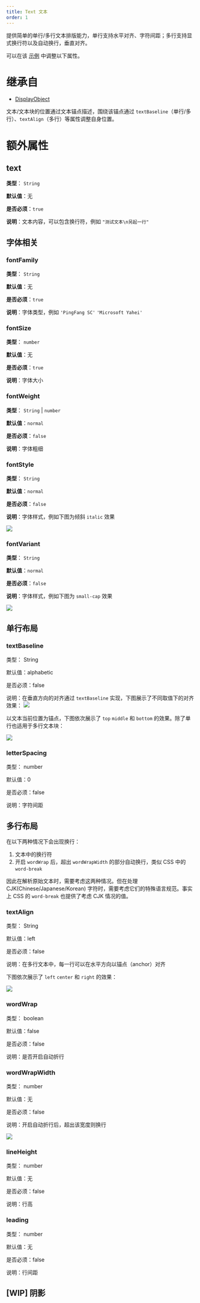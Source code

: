 ```yaml
---
title: Text 文本
order: 1
---
```


提供简单的单行/多行文本排版能力，单行支持水平对齐、字符间距；多行支持显式换行符以及自动换行，垂直对齐。

可以在该 [示例](/zh/examples/shape#text) 中调整以下属性。

# 继承自

- [DisplayObject](/zh/docs/api/basic/display-object)

文本/文本块的位置通过文本锚点描述，围绕该锚点通过 `textBaseline`（单行/多行）、`textAlign`（多行）等属性调整自身位置。

# 额外属性

## text

**类型**： `String`

**默认值**：无

**是否必须**：`true`

**说明**：文本内容，可以包含换行符，例如 `"测试文本\n另起一行"`

## 字体相关

### fontFamily

**类型**： `String`

**默认值**：无

**是否必须**：`true`

**说明**：字体类型，例如 `'PingFang SC'` `'Microsoft Yahei'`

### fontSize

**类型**： `number`

**默认值**：无

**是否必须**：`true`

**说明**：字体大小

### fontWeight

**类型**： `String` | `number`

**默认值**：`normal`

**是否必须**：`false`

**说明**：字体粗细

### fontStyle

**类型**： `String`

**默认值**：`normal`

**是否必须**：`false`

**说明**：字体样式，例如下图为倾斜 `italic` 效果

![](https://gw.alipayobjects.com/mdn/rms_6ae20b/afts/img/A*DQivSL2Oll0AAAAAAAAAAAAAARQnAQ)

### fontVariant

**类型**： `String`

**默认值**：`normal`

**是否必须**：`false`

**说明**：字体样式，例如下图为 `small-cap` 效果

![](https://gw.alipayobjects.com/mdn/rms_6ae20b/afts/img/A*DQivSL2Oll0AAAAAAAAAAAAAARQnAQ)

## 单行布局

### textBaseline

类型： String

默认值：alphabetic

是否必须：false

说明：在垂直方向的对齐通过 `textBaseline` 实现，下图展示了不同取值下的对齐效果：
![](https://gw.alipayobjects.com/mdn/rms_6ae20b/afts/img/A*1g1SQZlEBCAAAAAAAAAAAAAAARQnAQ)

以文本当前位置为锚点，下图依次展示了 `top` `middle` 和 `bottom` 的效果。除了单行也适用于多行文本块：

![](https://gw.alipayobjects.com/mdn/rms_6ae20b/afts/img/A*ZJzIQKBhAnUAAAAAAAAAAAAAARQnAQ)

### letterSpacing

类型： number

默认值：0

是否必须：false

说明：字符间距

## 多行布局

在以下两种情况下会出现换行：

1. 文本中的换行符
2. 开启 `wordWrap` 后，超出 `wordWrapWidth` 的部分自动换行，类似 CSS 中的 `word-break`

因此在解析原始文本时，需要考虑这两种情况。但在处理 CJK(Chinese/Japanese/Korean) 字符时，需要考虑它们的特殊语言规范。事实上 CSS 的 `word-break` 也提供了考虑 CJK 情况的值。

### textAlign

类型： String

默认值：left

是否必须：false

说明：在多行文本中，每一行可以在水平方向以锚点（anchor）对齐

下图依次展示了 `left` `center` 和 `right` 的效果：

![](https://gw.alipayobjects.com/mdn/rms_6ae20b/afts/img/A*tyAzR7Y11oIAAAAAAAAAAAAAARQnAQ)

### wordWrap

类型： boolean

默认值：false

是否必须：false

说明：是否开启自动折行

### wordWrapWidth

类型： number

默认值：无

是否必须：false

说明：开启自动折行后，超出该宽度则换行

![](https://gw.alipayobjects.com/mdn/rms_6ae20b/afts/img/A*FdtgQLndl8IAAAAAAAAAAAAAARQnAQ)

### lineHeight

类型： number

默认值：无

是否必须：false

说明：行高

### leading

类型： number

默认值：无

是否必须：false

说明：行间距

## [WIP] 阴影
